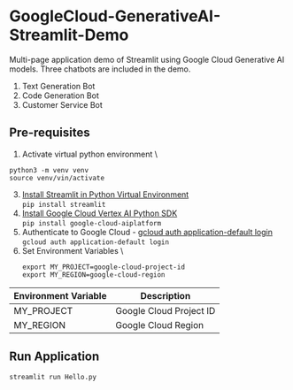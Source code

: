 # GoogleCloud-GenerativeAI-Streamlit-Demo
Multi-page application demo of Streamlit using Google Cloud Generative AI models. Three chatbots are included in the demo.
1. Text Generation Bot
2. Code Generation Bot
3. Customer Service Bot

## Pre-requisites
1. Activate virtual python environment \
```
python3 -m venv venv
source venv/vin/activate
```
3. [Install Streamlit in Python Virtual Environment](https://docs.streamlit.io/library/get-started/installation) \
   ``` pip install streamlit ```
5. [Install Google Cloud Vertex AI Python SDK](https://cloud.google.com/vertex-ai/docs/start/install-sdk) \
   ``` pip install google-cloud-aiplatform ```
7. Authenticate to Google Cloud - [gcloud auth application-default login](https://cloud.google.com/sdk/gcloud/reference/auth/application-default/login) \
   ``` gcloud auth application-default login ```
9. Set Environment Variables \
   ```
   export MY_PROJECT=google-cloud-project-id
   export MY_REGION=google-cloud-region
   ```
   
| **Environment Variable** | **Description** |
| --- | --- |
| MY_PROJECT | Google Cloud Project ID | 
| MY_REGION | Google Cloud Region | 

## Run Application
`streamlit run Hello.py`

